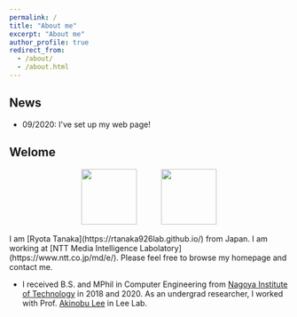 ```yaml
---
permalink: /
title: "About me"
excerpt: "About me"
author_profile: true
redirect_from: 
  - /about/
  - /about.html
---
```


## News
- 09/2020: I've set up my web page!

## Welome 
<p align="center">
  <img src="https://rtanaka926lab.github.io/images/H5c0n0pl.jpg" width="100" hspace="20"> 
  <img src="https://rtanaka926lab.github.io/images/Nit-logo.gif" width="100" hspace="20">
</p>
I am [Ryota Tanaka](https://rtanaka926lab.github.io/) from Japan. I am working at [NTT Media Intelligence Labolatory](https://www.ntt.co.jp/md/e/). Please feel free to browse my homepage and contact me. 

* I received B.S. and MPhil in Computer Engineering from [Nagoya Institute of Technology](https://www.nitech.ac.jp/eng/) in 2018 and 2020. As an undergrad researcher, I worked with Prof. [Akinobu Lee](https://www.slp.nitech.ac.jp/members/ri/) in Lee Lab.